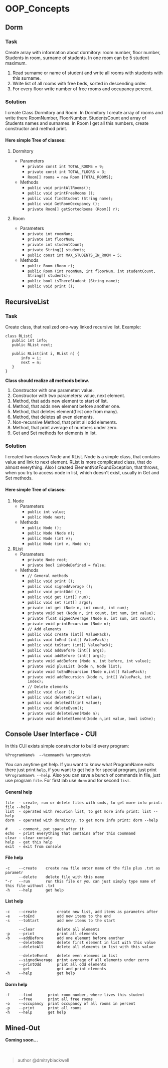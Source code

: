 # OOP_Concepts

## Dorm

### Task

Create array with information about dormitory: room number, floor number, Students in room, surname of students. In one room can be 5 student maximum.
1) Read surname or name of student and write all rooms with students with this surname.
2) Write list of all rooms with free beds, sorted in descending order.
3) For every floor write number of free rooms and occupancy percent.
### Solution
I create Class Dormitory and Room. In Dormitory I create array of rooms and write there RoomNumber, FloorNumber, StudentsCount and array of Students names and surnames. In Room I get all this numbers, create constructor and method print.

#### Here simple Tree of classes:

1. Dormitory
   - Parameters
     - `private const int TOTAL_ROOMS = 9;`
     - `private const int TOTAL_FLOORS = 3;`
     - `Room[] rooms = new Room [TOTAL_ROOMS];`
   - Methods
     - `public void printAllRooms();`
     - `public void printFreeRooms ();`
     - `public void findStudent (String name);`
     - `public void GetRoomOccupancy ();`
     - `private Room[] getSortedRooms (Room[] r);`

1. Room
   - Parameters
     - `private int roomNum;`
     - `private int floorNum;`
     - `private int studentCount;`
     - `private String[] students;`
     - `public const int MAX_STUDENTS_IN_ROOM = 5;`
   - Methods
     - `public Room (Room r);`
     - `public Room (int roomNum, int floorNum, int studentCount, String[] students);`
     - `public bool isThereStudent (String name);`
     - `public void print ();`
## RecursiveList
### Task
Create class, that realized one-way linked recursive list. Example:
```aidl
class RList{
   public int info;
   public RList next;

   public RList(int i, RList n) {
       info = i;
       next = n;
   }
}
```
**Class should realize all methods below.**
1) Constructor with one parameter: value.
2) Constructor with two parameters: value, next element.
3) Method, that adds new element to start of list.
4) Method, that adds new element before another one.
5) Method, that deletes element(first one from many).
6) Method, that deletes all even elements.
7) Non-recursive Method, that print all odd elements.
8) Method, that print average of numbers under zero.
9) Get and Set methods for elements in list.
### Solution
I created two classes Node and RList. Node is a simple class, that contains value and link to next element. RList is more complicated class, that do almost everything. Also I created ElementNotFoundException, that throws, when you try to access node in list, which doesn't exist, usually in Get and Set methods.
#### Here simple Tree of classes:
1) Node
   - Parameters
     - `public int value;`
     - `public Node next;`
   - Methods
     - `public Node ();`
     - `public Node (Node n);`
     - `public Node (int v);`
     - `public Node (int v, Node n);`
2) RList
   - Parameters
     - `private Node root;`
     - `private bool isNodeDefined = false;`
   - Methods
     - `// General methods`
     - `public void print ();`
     - `public void signedAverage ();`
     - `public void printOdd ();`
     - `public void get (int[] num);`
     - `public void set (int[] args);`
     - `private int get (Node n, int count, int num);`
     - `private void set (Node n, int count, int num, int value);`
     - `private float signedAverage (Node n, int sum, int count);`
     - `private void printRecursion (Node n);`
     - `// Add elements`
     - `public void create (int[] ValuePack);`
     - `public void toEnd (int[] ValuePack);`
     - `public void toStart (int[] ValuePack);`
     - `public void addBefore (int[] args);`
     - `public void addBefore (int[] args);`
     - `private void addBefore (Node n, int before, int value);`
     - `private void plusList (Node n, Node list);`
     - `private void toEndRecursion (Node n,int[] ValuePack);`
     - `private void addRecursion (Node n, int[] ValuePack, int index);`
     - `// Delete elements`
     - `public void clear ();`
     - `public void deleteOne(int value);`
     - `public void deleteAll(int value);`
     - `public void deleteEven();`
     - `private void deleteEven(Node n);`
     - `private void deleteElement(Node n,int value, bool isOne);`


## Console User Interface - CUI
In this CUI exists simple constructor to build every program:
````
%ProgramName%  --%command% %arguments%
````
You can anytime get help. If you want to know what ProgramName exits there just print `help`, if you want to get help for special program, just print `%ProgramName% --help`. Also you can save a bunch of commands in file, just use program `file`. For first lab use `dorm` and for second `list`.

#### **General help**
```
file  - create, run or delete files with cmds, to get more info print: file --help
list  - operated with recurion list, to get more info print: list --help
dorm  - operated with dormitory, to get more info print: dorm --help
```
```
#     - comment, put space after it
echo  - print everything that contains after this coommand
clear - clear console
help  - get this help
exit  - exit from console
```
     
#### **File help**
```
-c    --create    create new file enter name of the file plus .txt as parametr
      --delete    delete file with this name
"-r   --run       run this file or you can just simply type name of this file without .txt
-h    --help      get help
```
#### **List help**
```
-c    --create         create new list, add items as parametrs after
-e    --toEnd          add new items to the end
-s    --toStart        add new items to the start
```
```
      --clear          delete all elements
-p    --print          print all elements
-b    --addBefore      add one element before another
      --deleteOne      delete first element in list with this value
      --deleteAll      delete all elements in list with this value
```
```
      --deleteEvent    delete even elemens in list
      --signedAverage  print average of all elements under zerro
      --printOdd       print all odd elements
      --get            get and print elements
-h    --help           get help
```
#### **Dorm help**
```
-f    --find       print room number, where lives this student
      --free       print all free rooms
-o    --occupancy  print occupancy of all rooms in percent
-p    --print      print all rooms
-h    --help       get help
```


## Mined-Out

**Coming soon...**
<br>
<br>
<br>

> author @dmitryblackwell
